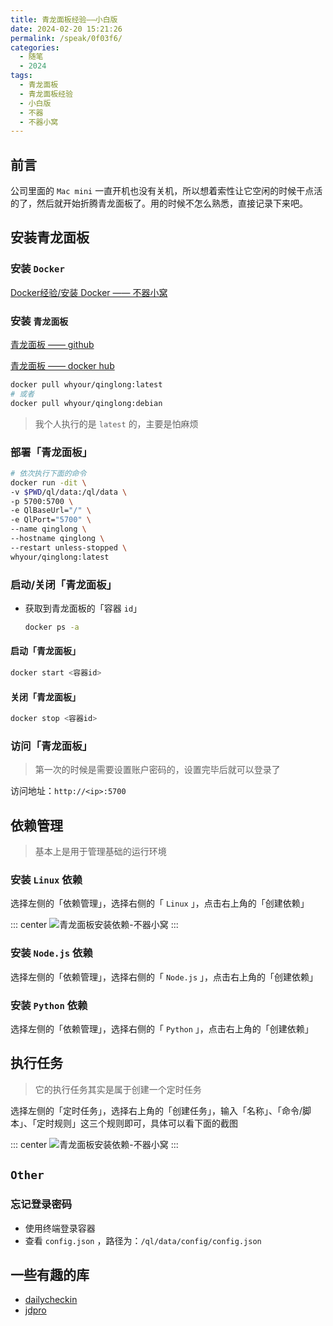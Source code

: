```yaml
---
title: 青龙面板经验——小白版
date: 2024-02-20 15:21:26
permalink: /speak/0f03f6/
categories:
  - 随笔
  - 2024
tags:
  - 青龙面板
  - 青龙面板经验
  - 小白版
  - 不器
  - 不器小窝
---
```


## 前言

公司里面的 `Mac mini` 一直开机也没有关机，所以想着索性让它空闲的时候干点活的了，然后就开始折腾青龙面板了。用的时候不怎么熟悉，直接记录下来吧。

<!-- more -->

<InArticleAdsense
    data-ad-client="ca-pub-1725717718088510"
    data-ad-slot="4281148213">
</InArticleAdsense>

## 安装青龙面板

### 安装 `Docker`

[Docker经验/安装 Docker —— 不器小窝](https://xingcxb.com/sys/79788c/#homebrew)

### 安装 `青龙面板`

[青龙面板 —— github](https://github.com/whyour/qinglong)

[青龙面板 —— docker hub](https://hub.docker.com/r/whyour/qinglong)

```bash
docker pull whyour/qinglong:latest
# 或者
docker pull whyour/qinglong:debian
```

> 我个人执行的是 `latest` 的，主要是怕麻烦

### 部署「青龙面板」

```bash
# 依次执行下面的命令
docker run -dit \
-v $PWD/ql/data:/ql/data \
-p 5700:5700 \
-e QlBaseUrl="/" \
-e QlPort="5700" \
--name qinglong \
--hostname qinglong \
--restart unless-stopped \
whyour/qinglong:latest
```

### 启动/关闭「青龙面板」

- 获取到青龙面板的「容器 `id`」
    ```bash
    docker ps -a
    ```

#### 启动「青龙面板」 

```bash
docker start <容器id>
```

#### 关闭「青龙面板」

```bash
docker stop <容器id>
```

### 访问「青龙面板」

> 第一次的时候是需要设置账户密码的，设置完毕后就可以登录了

访问地址：`http://<ip>:5700`

## 依赖管理

> 基本上是用于管理基础的运行环境

### 安装 `Linux` 依赖

选择左侧的「依赖管理」，选择右侧的「 `Linux` 」，点击右上角的「创建依赖」

::: center
![青龙面板安装依赖-不器小窝](https://cdn.jsdelivr.net/gh/xingcxb/blog_img@blog1/随笔/青龙面板经验1.png)
:::

### 安装 `Node.js` 依赖

选择左侧的「依赖管理」，选择右侧的「 `Node.js` 」，点击右上角的「创建依赖」

### 安装 `Python` 依赖

选择左侧的「依赖管理」，选择右侧的「 `Python` 」，点击右上角的「创建依赖」

## 执行任务

> 它的执行任务其实是属于创建一个定时任务

选择左侧的「定时任务」，选择右上角的「创建任务」，输入「名称」、「命令/脚本」、「定时规则」这三个规则即可，具体可以看下面的截图

::: center
![青龙面板安装依赖-不器小窝](https://cdn.jsdelivr.net/gh/xingcxb/blog_img@blog1/随笔/青龙面板经验2.png)
:::

## `Other`

### 忘记登录密码

- 使用终端登录容器
- 查看 `config.json` ，路径为：`/ql/data/config/config.json`

## 一些有趣的库

- [dailycheckin](https://github.com/Sitoi/dailycheckin)
- [jdpro](https://github.com/6dylan6/jdpro)